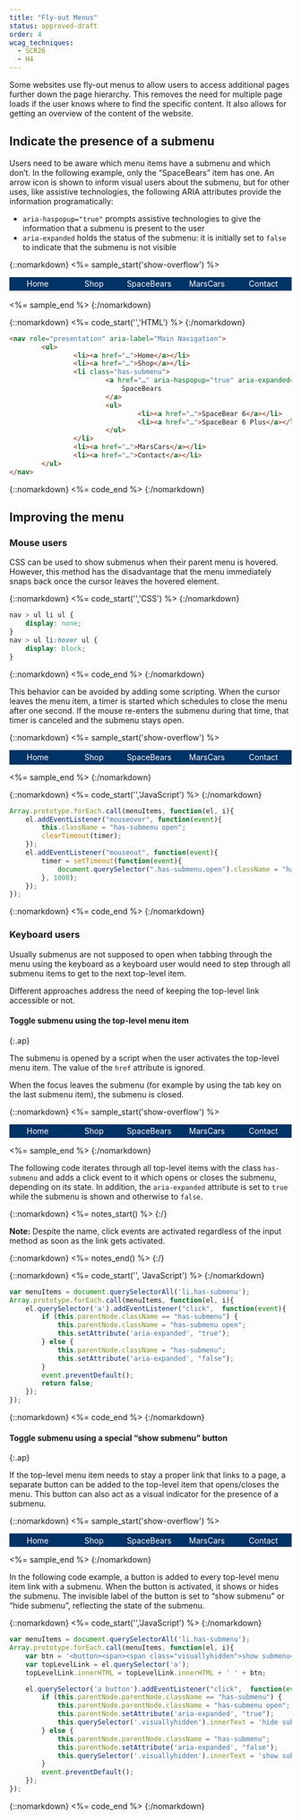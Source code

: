 ```yaml
---
title: "Fly-out Menus"
status: approved-draft
order: 4
wcag_techniques:
  - SCR26
  - H4
---
```


Some websites use fly-out menus to allow users to access additional pages further down the page hierarchy. This removes the need for multiple page loads if the user knows where to find the specific content. It also allows for getting an overview of the content of the website.

## Indicate the presence of a submenu

Users need to be aware which menu items have a submenu and which don’t. In the following example, only the “SpaceBears” item has one. An arrow icon is shown to inform visual users about the submenu, but for other uses, like assistive technologies, the following ARIA attributes provide the information programatically:

* `aria-haspopup="true"` prompts assistive technologies to give the information that a submenu is present to the user
* `aria-expanded` holds the status of the submenu: it is initially set to `false` to indicate that the submenu is not visible

{::nomarkdown}
<%= sample_start('show-overflow') %>

<nav role="presentation" aria-label="Main Navigation" id="flyoutnav">
		<ul>
				<li><a href="#flyoutnav">Home</a></li>
				<li><a href="#flyoutnav">Shop</a></li>
				<li class="has-submenu">
						<a href="#flyoutnav" aria-haspopup="true" aria-expanded="false">SpaceBears</a>
						<ul>
								<li><a href="#flyoutnav">SpaceBear 6</a></li>
								<li><a href="#flyoutnav">SpaceBear 6 Plus</a></li>
						</ul>
				</li>
				<li><a href="#flyoutnav">MarsCars</a></li>
				<li><a href="#flyoutnav">Contact</a></li>
		</ul>
</nav>

<style>
.show-overflow {
		overflow: visible !important;
}

.show-overflow .box-content {
		overflow: visible !important;
}
	#flyoutnav {
			display:table;
			width:100%;
	}
	#flyoutnav > ul {
			margin: 0;
			padding: 0;
			display: table-row;
			background-color: #036;
			color: #fff;
	}
	#flyoutnav > ul > li {
			display:table-cell;
			width: 20%;
			text-align: center;
			position:relative;
	}
	#flyoutnav a,
	#flyoutnav .current {
			display: block;
			padding: .25em;
			border-bottom: .25em solid #E8E8E8;
	}
	#flyoutnav a {
			color: #fff;
			text-decoration: none;
	}
	#flyoutnav a:hover,
	#flyoutnav a:focus {
			background-color: #fff;
			color: #036;
			border-color: #036;
			text-decoration: underline;
	}
	#flyoutnav .current {
			background-color: #bbb;
			color: #000;
			border-color: #444;
	}

	#flyoutnav > ul > li > ul {
		display: none;
		position:absolute;
		left:0;
		right:0;
		top:100%;
		padding:0;
		margin:0;
		background-color: #036;
	}

#flyoutnav > ul > li:hover > ul {
		display:block;
	}

	#flyoutnav > ul > li > ul a{
		border-bottom-width: 1px;
	}

	.has-submenu > a:after {
		margin-left: 5px;
		line-height: 14px;
		content: url(../../img/ex-dropdown-inactive.png);
	}
	.has-submenu:hover > a:hover:after,
	.has-submenu > a:focus:after {
		content: url(../../img/ex-dropdown-active.png);
	}
</style>

<%= sample_end %>
{:/nomarkdown}

{::nomarkdown}
<%= code_start('','HTML') %>
{:/nomarkdown}

~~~ html
<nav role="presentation" aria-label="Main Navigation">
		<ul>
				<li><a href="…">Home</a></li>
				<li><a href="…">Shop</a></li>
				<li class="has-submenu">
						<a href="…" aria-haspopup="true" aria-expanded="false">
							SpaceBears
						</a>
						<ul>
								<li><a href="…">SpaceBear 6</a></li>
								<li><a href="…">SpaceBear 6 Plus</a></li>
						</ul>
				</li>
				<li><a href="…">MarsCars</a></li>
				<li><a href="…">Contact</a></li>
		</ul>
</nav>
~~~

{::nomarkdown}
<%= code_end %>
{:/nomarkdown}

## Improving the menu

### Mouse users

CSS can be used to show submenus when their parent menu is hovered. However, this method has the disadvantage that the menu immediately snaps back once the cursor leaves the hovered element.

{::nomarkdown}
<%= code_start('','CSS') %>
{:/nomarkdown}

~~~ css
nav > ul li ul {
	display: none;
}
nav > ul li:hover ul {
	display: block;
}
~~~

{::nomarkdown}
<%= code_end %>
{:/nomarkdown}

This behavior can be avoided by adding some scripting. When the cursor leaves the menu item, a timer is started which schedules to close the menu after one second. If the mouse re-enters the submenu during that time, that timer is canceled and the submenu stays open.

{::nomarkdown}
<%= sample_start('show-overflow') %>

<nav role="presentation" aria-label="Main Navigation" id="flyoutnavmousefixed">
		<ul>
				<li><a href="#flyoutnavmousefixed">Home</a></li>
				<li><a href="#flyoutnavmousefixed">Shop</a></li>
				<li class="has-submenu">
						<a href="#flyoutnavmousefixed" aria-haspopup="true" aria-expanded="false">SpaceBears</a>
						<ul>
								<li><a href="#flyoutnavmousefixed">SpaceBear 6</a></li>
								<li><a href="#flyoutnavmousefixed">SpaceBear 6 Plus</a></li>
						</ul>
				</li>
				<li><a href="#flyoutnavmousefixed">MarsCars</a></li>
				<li><a href="#flyoutnavmousefixed">Contact</a></li>
		</ul>
</nav>

<style>
.show-overflow {
		overflow: visible !important;
}

.show-overflow .box-content {
		overflow: visible !important;
}
	#flyoutnavmousefixed {
			display:table;
			width:100%;
	}
	#flyoutnavmousefixed > ul {
			margin: 0;
			padding: 0;
			display: table-row;
			background-color: #036;
			color: #fff;
	}
	#flyoutnavmousefixed > ul > li {
			display:table-cell;
			width: 20%;
			text-align: center;
			position:relative;
	}
	#flyoutnavmousefixed a,
	#flyoutnavmousefixed .current {
			display: block;
			padding: .25em;
			border-color: #E8E8E8;
	}
	#flyoutnavmousefixed a {
			color: #fff;
			text-decoration: none;
			border: 1px solid #036;
	}
	#flyoutnavmousefixed a:hover,
	#flyoutnavmousefixed a:focus {
			background-color: #fff;
			color: #036;
			text-decoration: underline;
	}
	#flyoutnavmousefixed .current {
			background-color: #bbb;
			color: #000;
			border-color: #444;
	}

	#flyoutnavmousefixed > ul > li > ul {
		display: none;
		position:absolute;
		left:0;
		right:0;
		top:100%;
		padding:0;
		margin:0;
		background-color: #036;
	}

#flyoutnavmousefixed > ul > li.open > ul {
		display:block;
	}

	#flyoutnavmousefixed > ul > li > ul a{
		border-bottom-width: 1px;
	}
</style>

<script>
var menuItems1 = document.querySelectorAll('#flyoutnavmousefixed li.has-submenu');
var timer1;

Array.prototype.forEach.call(menuItems1, function(el, i){
		el.addEventListener("mouseover", function(event){
				this.className = "has-submenu open";
				clearTimeout(timer1);
		});
		el.addEventListener("mouseout", function(event){
				timer1 = setTimeout(function(event){
						document.querySelector("#flyoutnavmousefixed .has-submenu.open").className = "has-submenu";
				}, 1000);
		});
});
</script>

<%= sample_end %>
{:/nomarkdown}

{::nomarkdown}
<%= code_start('','JavaScript') %>
{:/nomarkdown}

~~~ js
Array.prototype.forEach.call(menuItems, function(el, i){
	el.addEventListener("mouseover", function(event){
		this.className = "has-submenu open";
		clearTimeout(timer);
	});
	el.addEventListener("mouseout", function(event){
		timer = setTimeout(function(event){
			document.querySelector(".has-submenu.open").className = "has-submenu";
		}, 1000);
	});
});
~~~

{::nomarkdown}
<%= code_end %>
{:/nomarkdown}

### Keyboard users

Usually submenus are not supposed to open when tabbing through the menu using the keyboard as a keyboard user would need to step through all submenu items to get to the next top-level item.

Different approaches address the need of keeping the top-level link accessible or not.

#### Toggle submenu using the top-level menu item
{:.ap}

The submenu is opened by a script when the user activates the top-level menu item. The value of the `href` attribute is ignored.

When the focus leaves the submenu (for example by using the tab key on the last submenu item), the submenu is closed.

{::nomarkdown}
<%= sample_start('show-overflow') %>

<nav role="presentation" aria-label="Main Navigation" id="flyoutnavkbfixed">
		<ul>
				<li><a href="#flyoutnavkbfixed">Home</a></li>
				<li><a href="#flyoutnavkbfixed">Shop</a></li>
				<li class="has-submenu">
						<a href="#flyoutnavkbfixed">SpaceBears</a>
						<ul>
								<li><a href="#flyoutnavkbfixed">SpaceBear 6</a></li>
								<li><a href="#flyoutnavkbfixed">SpaceBear 6 Plus</a></li>
						</ul>
				</li>
				<li><a href="#flyoutnavkbfixed">MarsCars</a></li>
				<li><a href="#flyoutnavkbfixed">Contact</a></li>
		</ul>
</nav>

<style>
.show-overflow {
		overflow: visible !important;
}

.show-overflow .box-content {
		overflow: visible !important;
}
	#flyoutnavkbfixed {
			display:table;
			width:100%;
	}
	#flyoutnavkbfixed > ul {
			margin: 0;
			padding: 0;
			display: table-row;
			background-color: #036;
			color: #fff;
	}
	#flyoutnavkbfixed > ul > li {
			display:table-cell;
			width: 20%;
			text-align: center;
			position:relative;
	}
	#flyoutnavkbfixed a,
	#flyoutnavkbfixed .current {
			display: block;
			padding: .25em;
			border-color: #E8E8E8;
	}
	#flyoutnavkbfixed a {
			color: #fff;
			text-decoration: none;
	}
	#flyoutnavkbfixed a:hover,
		#flyoutnavkbfixed a:focus {
			background-color: #fff;
			color: #036;
			border: 1px solid #036;
			text-decoration: underline;
	}
	#flyoutnavkbfixed .current {
			background-color: #bbb;
			color: #000;
			border-color: #444;
	}

	#flyoutnavkbfixed > ul > li > ul {
		display: none;
		position:absolute;
		left:0;
		right:0;
		top:100%;
		padding:0;
		margin:0;
		background-color: #036;
	}

#flyoutnavkbfixed > ul > li.open > ul {
		display:block;
	}

	#flyoutnavkbfixed > ul > li > ul a{
		border-bottom-width: 1px;
	}
</style>

<script>
/* focusin/out event polyfill (firefox) */
!function(){
	var w = window,
	d = w.document;

	if( w.onfocusin === undefined ){
		d.addEventListener('focus' ,addPolyfill ,true);
		d.addEventListener('blur' ,addPolyfill ,true);
		d.addEventListener('focusin' ,removePolyfill ,true);
		d.addEventListener('focusout' ,removePolyfill ,true);
	}
	function addPolyfill(e){
		var type = e.type === 'focus' ? 'focusin' : 'focusout';
		var event = new CustomEvent(type, { bubbles:true, cancelable:false });
		event.c1Generated = true;
		e.target.dispatchEvent( event );
	}
	function removePolyfill(e){
if(!e.c1Generated){ // focus after focusin, so chrome will the first time trigger tow times focusin
	d.removeEventListener('focus' ,addPolyfill ,true);
	d.removeEventListener('blur' ,addPolyfill ,true);
	d.removeEventListener('focusin' ,removePolyfill ,true);
	d.removeEventListener('focusout' ,removePolyfill ,true);
}
setTimeout(function(){
	d.removeEventListener('focusin' ,removePolyfill ,true);
	d.removeEventListener('focusout' ,removePolyfill ,true);
});
}
}();

function hasClass(el, className) {
	if (el.classList) {
		return el.classList.contains(className);
	} else {
		return new RegExp('(^| )' + className + '( |$)', 'gi').test(el.className);
	}
}

var menuItems1 = document.querySelectorAll('#flyoutnavkbfixed li.has-submenu');
var timer1, timer2;

Array.prototype.forEach.call(menuItems1, function(el, i){
		el.addEventListener("mouseover", function(event){
				this.className = "has-submenu open";
				clearTimeout(timer1);
		});
		el.addEventListener("mouseout", function(event){
				timer1 = setTimeout(function(event){
						document.querySelector("#flyoutnavkbfixed .has-submenu.open").className = "has-submenu";
				}, 1000);
		});
		el.querySelector('a').addEventListener("click",  function(event){
			if (this.parentNode.className == "has-submenu") {
				this.parentNode.className = "has-submenu open";
				this.setAttribute('aria-expanded', "true");
			} else {
				this.parentNode.className = "has-submenu";
				this.setAttribute('aria-expanded', "false");
			}
			event.preventDefault();
		});
		var links = el.querySelectorAll('a');
		Array.prototype.forEach.call(links, function(el, i){
			el.addEventListener("focus", function() {
				if (timer2) {
					clearTimeout(timer2);
					timer2 = null;
				}
			});
			el.addEventListener("blur", function(event) {
				timer2 = setTimeout(function () {
					var opennav = document.querySelector("#flyoutnavkbfixed .has-submenu.open")
					if (opennav) {
						opennav.className = "has-submenu";
					}
				}, 10);
			});
		});
});
</script>

<%= sample_end %>
{:/nomarkdown}

The following code iterates through all top-level items with the class `has-submenu` and adds a click event to it which opens or closes the submenu, depending on its state. In addition, the `aria-expanded` attribute is set to `true` while the submenu is shown and otherwise to `false`.

{::nomarkdown}
<%= notes_start() %>
{:/}

**Note:** Despite the name, click events are activated regardless of the input method as soon as the link gets activated. 

{::nomarkdown}
<%= notes_end() %>
{:/}

{::nomarkdown}
<%= code_start('', 'JavaScript') %>
{:/nomarkdown}

~~~js
var menuItems = document.querySelectorAll('li.has-submenu');
Array.prototype.forEach.call(menuItems, function(el, i){
	el.querySelector('a').addEventListener("click",  function(event){
		if (this.parentNode.className == "has-submenu") {
			this.parentNode.className = "has-submenu open";
			this.setAttribute('aria-expanded', "true");
		} else {
			this.parentNode.className = "has-submenu";
			this.setAttribute('aria-expanded', "false");
		}
		event.preventDefault();
		return false;
	});
});
~~~

{::nomarkdown}
<%= code_end %>
{:/nomarkdown}

#### Toggle submenu using a special “show submenu” button
{:.ap}

If the top-level menu item needs to stay a proper link that links to a page, a separate button can be added to the top-level item that opens/closes the menu. This button can also act as a visual indicator for the presence of a submenu.

{::nomarkdown}
<%= sample_start('show-overflow') %>

<nav role="presentation" aria-label="Main Navigation" id="flyoutnavkbbtn">
	<ul>
		<li><a href="#flyoutnavkbbtn">Home</a></li>
		<li><a href="#flyoutnavkbbtn">Shop</a></li>
		<li class="has-submenu">
			<a href="#flyoutnavkbbtn">SpaceBears</a>
			<ul>
				<li><a href="#flyoutnavkbbtn">SpaceBear 6</a></li>
				<li><a href="#flyoutnavkbbtn">SpaceBear 6 Plus</a></li>
			</ul>
		</li>
		<li><a href="#flyoutnavkbbtn">MarsCars</a></li>
		<li><a href="#flyoutnavkbbtn">Contact</a></li>
	</ul>
</nav>

<style>
.show-overflow {
		overflow: visible !important;
}

.show-overflow .box-content {
		overflow: visible !important;
}
	#flyoutnavkbbtn {
			display:table;
			width:100%;
	}
	#flyoutnavkbbtn > ul {
			margin: 0;
			padding: 0;
			display: table-row;
			background-color: #036;
			color: #fff;
	}
	#flyoutnavkbbtn > ul > li {
			display:table-cell;
			width: 20%;
			text-align: center;
			position:relative;
	}
	#flyoutnavkbbtn a,
	#flyoutnavkbbtn .current {
			display: block;
			padding: .25em;
			border-color: #E8E8E8;
	}
	#flyoutnavkbbtn a {
			color: #fff;
			text-decoration: none;
	}
	#flyoutnavkbbtn a:hover,
		#flyoutnavkbbtn a:focus {
			background-color: #fff;
			color: #036;
			border: 1px solid #036;
			text-decoration: underline;
	}
	#flyoutnavkbbtn .current {
			background-color: #bbb;
			color: #000;
			border-color: #444;
	}

	#flyoutnavkbbtn > ul > li > ul {
		display: none;
		position:absolute;
		left:0;
		right:0;
		top:100%;
		padding:0;
		margin:0;
		background-color: #036;
	}

#flyoutnavkbbtn > ul > li.open > ul {
		display:block;
	}

	#flyoutnavkbbtn > ul > li > ul a{
		border-bottom-width: 1px;
	}


	#flyoutnavkbbtn .has-submenu > a:after {
		margin-left: 5px;
		line-height: 14px;
		content: '';
	}
	#flyoutnavkbbtn .has-submenu:hover > a:hover:after,
	#flyoutnavkbbtn .has-submenu > a:focus:after {
		content: '';
	}

	#flyoutnavkbbtn .has-submenu button {
		background-color: transparent;
		border: none;
		padding:0;
		line-height: 1;
		padding: 3px;
	}

	 #flyoutnavkbbtn .has-submenu button > span {
		display:inline-block;
		width: .8em;
		height: .8em;
		background: url(../../img/ex-dropdown-inactive.png) center no-repeat;
	}

	#flyoutnavkbbtn .has-submenu button:hover > span,
	#flyoutnavkbbtn .has-submenu button:focus > span {
		background: url(../../img/ex-dropdown-active.png) #fff;
	}

	#flyoutnavkbbtn .has-submenu:hover  button,
	#flyoutnavkbbtn .has-submenu a:focus button {
		background-color: #036;
	}
	#flyoutnavkbbtn .has-submenu button:focus {
		background: #FFF;
	}
</style>

<script>
/* focusin/out event polyfill (firefox) */
!function(){
	var w = window,
	d = w.document;

	if( w.onfocusin === undefined ){
		d.addEventListener('focus' ,addPolyfill ,true);
		d.addEventListener('blur' ,addPolyfill ,true);
		d.addEventListener('focusin' ,removePolyfill ,true);
		d.addEventListener('focusout' ,removePolyfill ,true);
	}
	function addPolyfill(e){
		var type = e.type === 'focus' ? 'focusin' : 'focusout';
		var event = new CustomEvent(type, { bubbles:true, cancelable:false });
		event.c1Generated = true;
		e.target.dispatchEvent( event );
	}
	function removePolyfill(e){
if(!e.c1Generated){ // focus after focusin, so chrome will the first time trigger tow times focusin
	d.removeEventListener('focus' ,addPolyfill ,true);
	d.removeEventListener('blur' ,addPolyfill ,true);
	d.removeEventListener('focusin' ,removePolyfill ,true);
	d.removeEventListener('focusout' ,removePolyfill ,true);
}
setTimeout(function(){
	d.removeEventListener('focusin' ,removePolyfill ,true);
	d.removeEventListener('focusout' ,removePolyfill ,true);
});
}
}();

function hasClass(el, className) {
	if (el.classList) {
		return el.classList.contains(className);
	} else {
		return new RegExp('(^| )' + className + '( |$)', 'gi').test(el.className);
	}
}

var menuItems1 = document.querySelectorAll('#flyoutnavkbbtn li.has-submenu');
var timer1, timer2;

var parseHTML = function(str) {
	var tmp = document.implementation.createHTMLDocument();
	tmp.body.innerHTML = str;
	return tmp.body.children;
};

Array.prototype.forEach.call(menuItems1, function(el, i){
		var btn = '<button><span><span class="visuallyhidden">show submenu</span></span></button>';
		var activatingA = el.querySelector('a')
		activatingA.innerHTML = activatingA.innerHTML + ' ' + btn;
		el.addEventListener("mouseover", function(event){
				this.className = "has-submenu open";
				clearTimeout(timer1);
		});
		el.addEventListener("mouseout", function(event){
				timer1 = setTimeout(function(event){
						document.querySelector("#flyoutnavkbbtn .has-submenu.open").className = "has-submenu";
				}, 1000);
		});
		el.querySelector('a button').addEventListener("click",  function(event){
			if (this.parentNode.parentNode.className == "has-submenu") {
				this.parentNode.parentNode.className = "has-submenu open";
				this.parentNode.setAttribute('aria-expanded', "true");
			} else {
				this.parentNode.parentNode.className = "has-submenu";
				this.parentNode.setAttribute('aria-expanded', "false");
			}
			event.preventDefault();
		});
		var links = el.querySelectorAll('a');
		Array.prototype.forEach.call(links, function(el, i){
			el.addEventListener("focus", function() {
				if (timer2) {
					clearTimeout(timer2);
					timer2 = null;
				}
			});
			el.addEventListener("blur", function(event) {
				timer2 = setTimeout(function () {
					var opennav = document.querySelector("#flyoutnavkbbtn .has-submenu.open")
					if (opennav) {
						opennav.className = "has-submenu";
					}
				}, 10);
			});
		});
});
</script>

<%= sample_end %>
{:/nomarkdown}

In the following code example, a button is added to every top-level menu item link with a submenu. When the button is activated, it shows or hides the submenu. The invisible label of the button is set to “show submenu” or “hide submenu”, reflecting the state of the submenu.

{::nomarkdown}
<%= code_start('','JavaScript') %>
{:/nomarkdown}

~~~js
var menuItems = document.querySelectorAll('li.has-submenu');
Array.prototype.forEach.call(menuItems, function(el, i){
	var btn = '<button><span><span class="visuallyhidden">show submenu</span></span></button>';
	var topLevelLink = el.querySelector('a');
	topLevelLink.innerHTML = topLevelLink.innerHTML + ' ' + btn;

	el.querySelector('a button').addEventListener("click",  function(event){
		if (this.parentNode.parentNode.className == "has-submenu") {
			this.parentNode.parentNode.className = "has-submenu open";
			this.parentNode.setAttribute('aria-expanded', "true");
			this.querySelector('.visuallyhidden').innerText = 'hide submenu';
		} else {
			this.parentNode.parentNode.className = "has-submenu";
			this.parentNode.setAttribute('aria-expanded', "false");
			this.querySelector('.visuallyhidden').innerText = 'show submenu';
		}
		event.preventDefault();
	});
});
~~~

{::nomarkdown}
<%= code_end %>
{:/nomarkdown}
